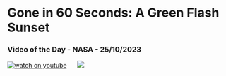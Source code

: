 # Gone in 60 Seconds: A Green Flash Sunset
### Video of the Day - NASA - 25/10/2023
[![watch on youtube](https://img.youtube.com/vi/J3_88eyN44w/mqdefault.jpg)](https://www.youtube.com/embed/J3_88eyN44w?rel=0)&nbsp; &nbsp; &nbsp; <img src="https://github-readme-streak-stats.herokuapp.com/?user=tempo-riz&theme=dracula" >



  
